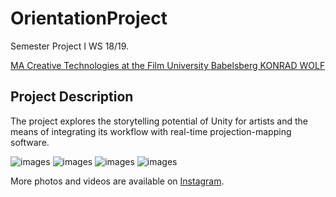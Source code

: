 # OrientationProject

Semester Project I WS 18/19.

[MA Creative Technologies at the Film University Babelsberg KONRAD WOLF](https://www.filmuniversitaet.de/en/studies/study-programs/master-programs/creative-technologies/)

## Project Description

The project explores the storytelling potential of Unity for artists and the means of integrating its workflow with real-time projection-mapping software. 

![images](https://user-images.githubusercontent.com/44363221/54989774-95116500-4fb9-11e9-8836-55fc75b7f1cf.png)
![images](https://user-images.githubusercontent.com/44363221/54989775-95a9fb80-4fb9-11e9-98f7-e816d95b4587.png)
![images](https://user-images.githubusercontent.com/44363221/54989776-95a9fb80-4fb9-11e9-98d0-40007505caf7.png)
![images](https://user-images.githubusercontent.com/44363221/54989778-95a9fb80-4fb9-11e9-9ee8-df6fa9f47b33.png)


More photos and videos are available on [Instagram](https://instagram.com/faulty_agatha/).



